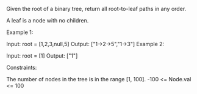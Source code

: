 Given the root of a binary tree, return all root-to-leaf paths in any order.

A leaf is a node with no children.

Example 1:

Input: root = [1,2,3,null,5]
Output: ["1->2->5","1->3"]
Example 2:

Input: root = [1]
Output: ["1"]

Constraints:

The number of nodes in the tree is in the range [1, 100].
-100 <= Node.val <= 100
